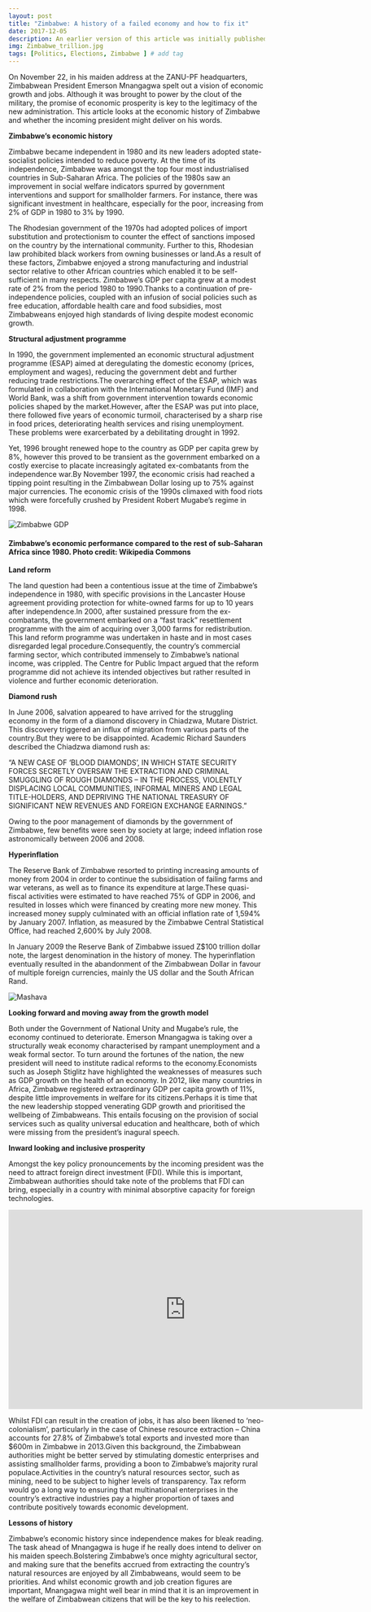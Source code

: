 ```yaml
---
layout: post
title: "Zimbabwe: A history of a failed economy and how to fix it"
date: 2017-12-05
description: An earlier version of this article was initially published on JerichoOnline on the 3rd of January 2018
img: Zimbabwe_trillion.jpg
tags: [Politics, Elections, Zimbabwe ] # add tag
---
```

On November 22, in his maiden address at the ZANU-PF headquarters, Zimbabwean President Emerson Mnangagwa spelt out a vision of economic growth and jobs. Although it was brought to power by the clout of the military, the promise of economic prosperity is key to the legitimacy of the new administration. This article looks at the economic history of Zimbabwe and whether the incoming president might deliver on his words.

**Zimbabwe’s economic history**

Zimbabwe became independent in 1980 and its new leaders adopted state-socialist policies intended to reduce poverty. At the time of its independence, Zimbabwe was amongst the top four most industrialised countries in Sub-Saharan Africa. The policies of the 1980s saw an improvement in social welfare indicators spurred by government interventions and support for smallholder farmers. For instance, there was significant investment in healthcare, especially for the poor, increasing from 2% of GDP in 1980 to 3% by 1990.

The Rhodesian government of the 1970s had adopted polices of import substitution and protectionism to counter the effect of sanctions imposed on the country by the international community. Further to this, Rhodesian law prohibited black workers from owning businesses or land.As a result of these factors, Zimbabwe enjoyed a strong manufacturing and industrial sector relative to other African countries which enabled it to be self-sufficient in many respects. Zimbabwe’s GDP per capita grew at a modest rate of 2% from the period 1980 to 1990.Thanks to a continuation of pre-independence policies, coupled with an infusion of social policies such as free education, affordable health care and food subsidies, most Zimbabweans enjoyed high standards of living despite modest economic growth.

**Structural adjustment programme**

In 1990, the government implemented an economic structural adjustment programme (ESAP) aimed at deregulating the domestic economy (prices, employment and wages), reducing the government debt and further reducing trade restrictions.The overarching effect of the ESAP, which was formulated in collaboration with the International Monetary Fund (IMF) and World Bank, was a shift from government intervention towards economic policies shaped by the market.However, after the ESAP was put into place, there followed five years of economic turmoil, characterised by a sharp rise in food prices, deteriorating health services and rising unemployment. These problems were exarcerbated by a debilitating drought in 1992.

Yet, 1996 brought renewed hope to the country as GDP per capita grew by 8%, however this proved to be transient as the government embarked on a costly exercise to placate increasingly agitated ex-combatants from the independence war.By November 1997, the economic crisis had reached a tipping point resulting in the Zimbabwean Dollar losing up to 75% against major currencies. The economic crisis of the 1990s climaxed with food riots which were forcefully crushed by President Robert Mugabe’s regime in 1998.

![Zimbabwe GDP]({{site.baseurl}}/assets/img/Zimbabwe_GDP.png)
#### Zimbabwe’s economic performance compared to the rest of sub-Saharan Africa since 1980. Photo credit: Wikipedia Commons

**Land reform**

The land question had been a contentious issue at the time of Zimbabwe’s independence in 1980, with specific provisions in the Lancaster House agreement providing protection for white-owned farms for up to 10 years after independence.In 2000, after sustained pressure from the ex-combatants, the government embarked on a “fast track” resettlement programme with the aim of acquiring over 3,000 farms for redistribution. This land reform programme was undertaken in haste and in most cases disregarded legal procedure.Consequently, the country’s commercial farming sector, which contributed immensely to Zimbabwe’s national income, was crippled. The Centre for Public Impact argued that the reform programme did not achieve its intended objectives but rather resulted in violence and further economic deterioration.

**Diamond rush**

In June 2006, salvation appeared to have arrived for the struggling economy in the form of a diamond discovery in Chiadzwa, Mutare District. This discovery triggered an influx of migration from various parts of the country.But they were to be disappointed. Academic Richard Saunders described the Chiadzwa diamond rush as:

“A NEW CASE OF ‘BLOOD DIAMONDS’, IN WHICH STATE SECURITY FORCES SECRETLY OVERSAW THE EXTRACTION AND CRIMINAL SMUGGLING OF ROUGH DIAMONDS – IN THE PROCESS, VIOLENTLY DISPLACING LOCAL COMMUNITIES, INFORMAL MINERS AND LEGAL TITLE-HOLDERS, AND DEPRIVING THE NATIONAL TREASURY OF SIGNIFICANT NEW REVENUES AND FOREIGN EXCHANGE EARNINGS.”

Owing to the poor management of diamonds by the government of Zimbabwe, few benefits were seen by society at large; indeed inflation rose astronomically between 2006 and 2008.

**Hyperinflation**

The Reserve Bank of Zimbabwe resorted to printing increasing amounts of money from 2004 in order to continue the subsidisation of failing farms and war veterans, as well as to finance its expenditure at large.These quasi-fiscal activities were estimated to have reached 75% of GDP in 2006, and resulted in losses which were financed by creating more new money. This increased money supply culminated with an official inflation rate of 1,594% by January 2007. Inflation, as measured by the Zimbabwe Central Statistical Office, had reached 2,600% by July 2008.

In January 2009 the Reserve Bank of Zimbabwe issued Z$100 trillion dollar note, the largest denomination in the history of money. The hyperinflation eventually resulted in the abandonment of the Zimbabwean Dollar in favour of multiple foreign currencies, mainly the US dollar and the South African Rand.

![Mashava]({{site.baseurl}}/assets/img/Mashava_asbestos.jpg)

**Looking forward and moving away from the growth model**

Both under the Government of National Unity and Mugabe’s rule, the economy continued to deteriorate. Emerson Mnangagwa is taking over a structurally weak economy characterised by rampant unemployment and a weak formal sector. To turn around the fortunes of the nation, the new president will need to institute radical reforms to the economy.Economists such as Joseph Stiglitz have highlighted the weaknesses of measures such as GDP growth on the health of an economy. In 2012, like many countries in Africa, Zimbabwe registered extraordinary GDP per capita growth of 11%, despite little improvements in welfare for its citizens.Perhaps it is time that the new leadership stopped venerating GDP growth and prioritised the wellbeing of Zimbabweans. This entails focusing on the provision of social services such as quality universal education and healthcare, both of which were missing from the president’s inagural speech.

**Inward looking and inclusive prosperity**

Amongst the key policy pronouncements by the incoming president was the need to attract foreign direct investment (FDI). While this is important, Zimbabwean authorities should take note of the problems that FDI can bring, especially in a country with minimal absorptive capacity for foreign technologies.

<iframe width="696" height="392" src="https://www.youtube.com/embed/Wa605IqN1Z4" frameborder="0" allow="accelerometer; autoplay; encrypted-media; gyroscope; picture-in-picture" allowfullscreen></iframe>

Whilst FDI can result in the creation of jobs, it has also been likened to ‘neo-colonialism’, particularly in the case of Chinese resource extraction – China accounts for 27.8% of Zimbabwe’s total exports and invested more than $600m in Zimbabwe in 2013.Given this background, the Zimbabwean authorities might be better served by stimulating domestic enterprises and assisting smallholder farms, providing a boon to Zimbabwe’s majority rural populace.Activities in the country’s natural resources sector, such as mining, need to be subject to higher levels of transparency. Tax reform would go a long way to ensuring that multinational enterprises in the country’s extractive industries pay a higher proportion of taxes and contribute positively towards economic development.

**Lessons of history**

Zimbabwe’s economic history since independence makes for bleak reading. The task ahead of Mnangagwa is huge if he really does intend to deliver on his maiden speech.Bolstering Zimbabwe’s once mighty agricultural sector, and making sure that the benefits accrued from extracting the country’s natural resources are enjoyed by all Zimbabweans, would seem to be priorities. And whilst economic growth and job creation figures are important, Mnangagwa might well bear in mind that it is an improvement in the welfare of Zimbabwean citizens that will be the key to his reelection.





[jekyll-docs]: https://jekyllrb.com/docs/home
[jekyll-gh]:   https://github.com/jekyll/jekyll
[jekyll-talk]: https://talk.jekyllrb.com/
